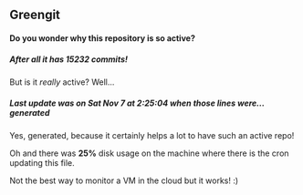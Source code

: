 ## Greengit

#### Do you wonder why this repository is so active?

##### After all it has 15232 commits!

But is it *really* active? Well...

##### Last update was on Sat Nov 7 at 2:25:04 when those lines were... generated

Yes, generated, because it certainly helps a lot to have such an active repo!

Oh and there was **25%** disk usage on the machine
where there is the cron updating this file.

Not the best way to monitor a VM in the cloud but it works! :)
